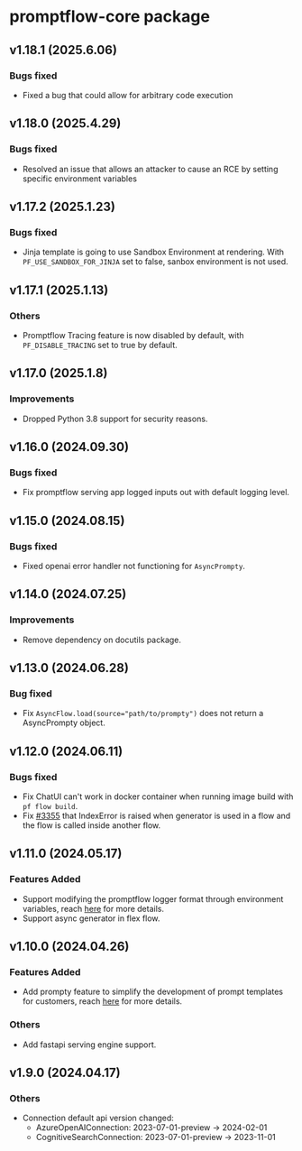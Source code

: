# promptflow-core package

## v1.18.1 (2025.6.06)

### Bugs fixed

- Fixed a bug that could allow for arbitrary code execution

## v1.18.0 (2025.4.29)

### Bugs fixed

- Resolved an issue that allows an attacker to cause an RCE by setting specific environment variables

## v1.17.2 (2025.1.23)

### Bugs fixed
- Jinja template is going to use Sandbox Environment at rendering. With `PF_USE_SANDBOX_FOR_JINJA` set to false, sanbox environment is not used.

## v1.17.1 (2025.1.13)

### Others
- Promptflow Tracing feature is now disabled by default, with `PF_DISABLE_TRACING` set to true by default.

## v1.17.0 (2025.1.8)

### Improvements
- Dropped Python 3.8 support for security reasons.

## v1.16.0 (2024.09.30)
### Bugs fixed
- Fix promptflow serving app logged inputs out with default logging level.

## v1.15.0 (2024.08.15)

### Bugs fixed
- Fixed openai error handler not functioning for `AsyncPrompty`.

## v1.14.0 (2024.07.25)
### Improvements
- Remove dependency on docutils package.

## v1.13.0 (2024.06.28)

### Bug fixed
- Fix `AsyncFlow.load(source="path/to/prompty")` does not return a AsyncPrompty object.

## v1.12.0 (2024.06.11)

### Bugs fixed
- Fix ChatUI can't work in docker container when running image build with `pf flow build`.
- Fix [#3355](https://github.com/microsoft/promptflow/issues/3355) that IndexError is raised when generator is used in a flow and the flow is called inside another flow.

## v1.11.0 (2024.05.17)

### Features Added
- Support modifying the promptflow logger format through environment variables, reach [here](https://microsoft.github.io/promptflow/how-to-guides/faq.html#set-logging-format) for more details.
- Support async generator in flex flow.

## v1.10.0 (2024.04.26)

### Features Added
- Add prompty feature to simplify the development of prompt templates for customers, reach [here](https://microsoft.github.io/promptflow/how-to-guides/develop-a-prompty/index.html) for more details.

### Others
- Add fastapi serving engine support.

## v1.9.0 (2024.04.17)

### Others
- Connection default api version changed:
  - AzureOpenAIConnection: 2023-07-01-preview -> 2024-02-01
  - CognitiveSearchConnection: 2023-07-01-preview -> 2023-11-01
